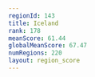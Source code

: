 ```yaml
---
regionId: 143
title: Iceland
rank: 178
meanScore: 61.44
globalMeanScore: 67.47
numRegions: 220
layout: region_score
---
```

